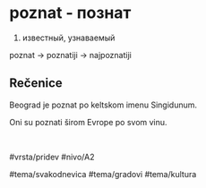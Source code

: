 # poznat - познат

1. известный, узнаваемый

poznat → poznatiji → najpoznatiji

## Rečenice

Beograd je poznat po keltskom imenu Singidunum.

Oni su poznati širom Evrope po svom vinu.

<br>

#vrsta/pridev
#nivo/A2

#tema/svakodnevica
#tema/gradovi
#tema/kultura
